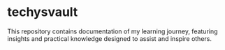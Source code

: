# techysvault
This repository contains documentation of my learning journey, featuring insights and practical knowledge designed to assist and inspire others.
